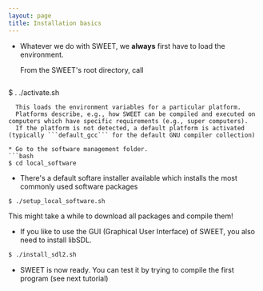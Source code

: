 ```yaml
---
layout: page
title: Installation basics
---
```


* Whatever we do with SWEET, we **always** first have to load the environment.

  From the SWEET's root directory, call
  ```bash
$ . ./activate.sh
```
  This loads the environment variables for a particular platform.
  Platforms describe, e.g., how SWEET can be compiled and executed on computers which have specific requirements (e.g., super computers).
  If the platform is not detected, a default platform is activated (typically ```default_gcc``` for the default GNU compiler collection)

* Go to the software management folder.
```bash
$ cd local_software
```

* There's a default softare installer available which installs the most commonly used software packages
```bash
$ ./setup_local_software.sh
```
This might take a while to download all packages and compile them!


* If you like to use the GUI (Graphical User Interface) of SWEET, you also need to install libSDL.
```bash
$ ./install_sdl2.sh
```

* SWEET is now ready. You can test it by trying to compile the first program (see next tutorial)

